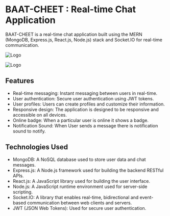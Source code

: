 
# BAAT-CHEET : Real-time Chat Application



BAAT-CHEET is a real-time chat application built using the MERN (MongoDB, Express.js, React.js, Node.js) stack and Socket.IO for real-time communication.



![Logo](https://github.com/Sumitsh28/Baat-Cheet/blob/50b395e96899ccad950957cb14b053dcbed82b9c/frontend/Screenshot%202024-03-08%20at%206.31.51%E2%80%AFPM.png?raw=true)

![Logo](https://github.com/Sumitsh28/Baat-Cheet/blob/master/frontend/Screenshot%202024-03-08%20at%206.32.43%E2%80%AFPM.png?raw=true)


## Features

- Real-time messaging: Instant messaging between users in real-time.
- User authentication: Secure user authentication using JWT tokens.
- User profiles: Users can create profiles and customize their information.
- Responsive design: The application is designed to be responsive and accessible on all devices.
- Online badge: When a particular user is online it shows a badge.
- Notification Sound: When User sends a message there is notification sound to notify.

## Technologies Used

- MongoDB: A NoSQL database used to store user data and chat messages.
- Express.js: A Node.js framework used for building the backend RESTful APIs.
- React.js: A JavaScript library used for building the user interface.
- Node.js: A JavaScript runtime environment used for server-side scripting.
- Socket.IO: A library that enables real-time, bidirectional and event-based communication between web clients and servers.
- JWT (JSON Web Tokens): Used for secure user authentication.





